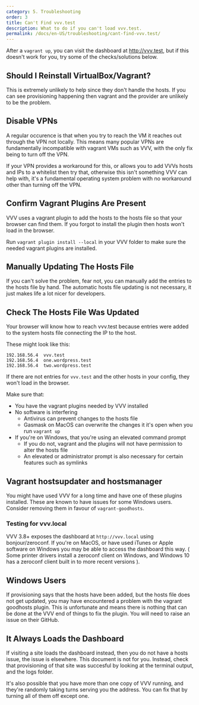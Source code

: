 ```yaml
---
category: 5. Troubleshooting
order: 3
title: Can't Find vvv.test
description: What to do if you can't load vvv.test.
permalink: /docs/en-US/troubleshooting/cant-find-vvv.test/
---
```


After a `vagrant up`, you can visit the dashboard at http://vvv.test, but if this doesn't work for you, try some of the checks/solutions below.

## Should I Reinstall VirtualBox/Vagrant?

This is extremely unlikely to help since they don't handle the hosts. If you can see provisioning happening then vagrant and the provider are unlikely to be the problem.

## Disable VPNs

A regular occurence is that when you try to reach the VM it reaches out through the VPN not locally. This means many popular VPNs are fundamentally incompatible with vagrant VMs such as VVV, with the only fix being to turn off the VPN.

If your VPN provides a workaround for this, or allows you to add VVVs hosts and IPs to a whitelist then try that, otherwise this isn't something VVV can help with, it's a fundamental operating system problem with no workaround other than turning off the VPN.

## Confirm Vagrant Plugins Are Present

VVV uses a vagrant plugin to add the hosts to the hosts file so that your browser can find them. If you forgot to install the plugin then hosts won't load in the browser.

Run `vagrant plugin install --local` in your VVV folder to make sure the needed vagrant plugins are installed.

## Manually Updating The Hosts File

If you can't solve the problem, fear not, you can manually add the entries to the hosts file by hand. The automatic hosts file updating is not necessary, it just makes life a lot nicer for developers.

## Check The Hosts File Was Updated

Your browser will know how to reach vvv.test because entries were added to the system hosts file connecting the IP to the host.

These might look like this:

```
192.168.56.4  vvv.test
192.168.56.4  one.wordpress.test
192.168.56.4  two.wordpress.test
```

If there are not entries for `vvv.test` and the other hosts in your config, they won't load in the browser.

Make sure that:

 - You have the vagrant plugins needed by VVV installed
 - No software is interfering
   - Antivirus can prevent changes to the hosts file
   - Gasmask on MacOS can overwrite the changes it it's open when you run `vagrant up`
 - If you're on Windows, that you're using an elevated command prompt
   - If you do not, vagrant and the plugins will not have permission to alter the hosts file
   - An elevated or administrator prompt is also necessary for certain features such as symlinks

## Vagrant hostsupdater and hostsmanager

You might have used VVV for a long time and have one of these plugins installed. These are known to have issues for some Windows users. Consider removing them in favour of `vagrant-goodhosts`.

### Testing for vvv.local

VVV 3.8+ exposes the dashboard at `http://vvv.local` using bonjour/zeroconf. If you're on MacOS, or have used iTunes or Apple software on Windows you may be able to access the dashboard this way. ( Some printer drivers install a zeroconf client on Windows, and Windows 10 has a zeroconf client built in to more recent versions ).

## Windows Users

If provisioning says that the hosts have been added, but the hosts file does not get updated, you may have encountered a problem with the vagrant goodhosts plugin. This is unfortunate and means there is nothing that can be done at the VVV end of things to fix the plugin. You will need to raise an issue on their GitHub.

## It Always Loads the Dashboard

If visiting a site loads the dashboard instead, then you do not have a hosts issue, the issue is elsewhere. This document is not for you. Instead, check that provisioning of that site was succesful by looking at the terminal output, and the logs folder.

It's also possible that you have more than one copy of VVV running, and they're randomly taking turns serving you the address. You can fix that by turning all of them off except one.
